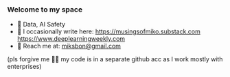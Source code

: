 ### Welcome to my space

- 🧠 Data, AI Safety
- 📖 I occasionally write here: https://musingsofmiko.substack.com https://www.deeplearningweekly.com
- 📨 Reach me at: miksbon@gmail.com

(pls forgive me 🙏🏽 my code is in a separate github acc as I work mostly with enterprises)
